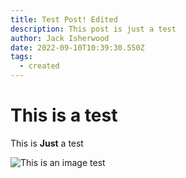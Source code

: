 ```yaml
---
title: Test Post! Edited
description: This post is just a test
author: Jack Isherwood
date: 2022-09-10T10:39:30.550Z
tags:
  - created
---
```

# This is a test

This is **Just** a test



![](/static/img/52245374605_7d3203e963_o.jpg "This is an image test")
